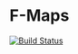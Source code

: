 # F-Maps

[![Build Status](https://travis-ci.org/Ilyaololo/f-maps.svg?branch=master)](https://travis-ci.org/Ilyaololo/f-maps)

